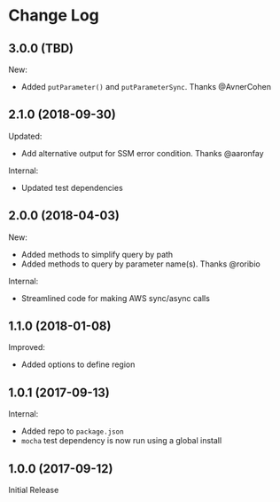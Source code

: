 # Change Log

## 3.0.0 (TBD)

New:

* Added `putParameter()` and `putParameterSync`. Thanks @AvnerCohen 


## 2.1.0 (2018-09-30)

Updated:

* Add alternative output for SSM error condition. Thanks @aaronfay

Internal:

* Updated test dependencies


## 2.0.0 (2018-04-03)

New:

* Added methods to simplify query by path
* Added methods to query by parameter name(s). Thanks @roribio

Internal:

* Streamlined code for making AWS sync/async calls


## 1.1.0 (2018-01-08)

Improved:

* Added options to define region

## 1.0.1 (2017-09-13)

Internal:

* Added repo to `package.json`
* `mocha` test dependency is now run using a global install

## 1.0.0 (2017-09-12)

Initial Release

